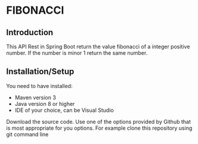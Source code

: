 # FIBONACCI
## Introduction
   This API Rest in Spring Boot return the value fibonacci of a integer positive number. If the number is minor 1 return the same number. 
## Installation/Setup
   You need to have installed:
   - Maven version 3
   - Java version 8 or higher
   - IDE of your choice, can be Visual Studio
     
Download the source code. Use one of the options provided by Github that is most appropriate for you options. For example clone this repository using git command line
     

   
   
